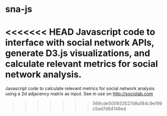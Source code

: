 sna-js
======

<<<<<<< HEAD
Javascript code to interface with social network APIs, generate D3.js visualizations, and calculate relevant metrics for social network analysis. 
=======
Javascript code to calculate relevant metrics for social network analysis using a 2d adjacency matrix as input. See in use on http://sociolab.com
>>>>>>> 569cde500933527d8a184c9e199c5ed7d84148ed
